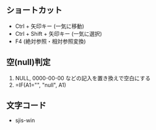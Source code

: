 ## ショートカット
- Ctrl + 矢印キー (一気に移動)
- Ctrl + Shift + 矢印キー (一気に選択)
- F4 (絶対参照・相対参照変換)

## 空(null)判定
1. NULL, 0000-00-00 などの記入を置き換えで空白にする
2. =IF(A1="", "null", A1)

## 文字コード
- sjis-win
